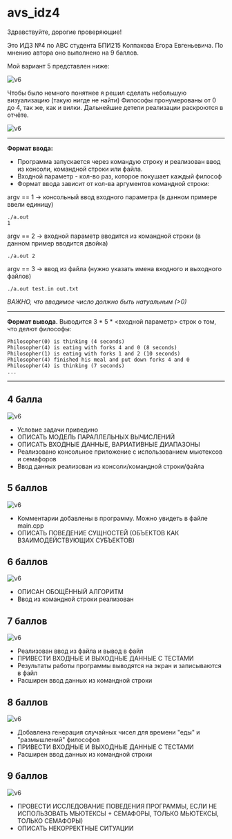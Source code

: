 # avs_idz4
Здравствуйте, дорогие проверяющие! 

Это ИДЗ №4 по АВС студента БПИ215 Колпакова Егора Евгеньевича. По мнению автора оно выполнено на 9 баллов.

Мой вариант 5 представлен ниже:

![v6](https://github.com/kolpakovee/avs_idz4/blob/main/images/task.png)

Чтобы было немного понятнее я решил сделать небольшую визуализацию (такую нигде не найти)
Философы пронумерованы от 0 до 4, так же, как и вилки. Дальнейшие детели реализации раскроются в отчёте.

![v6](https://github.com/kolpakovee/avs_idz4/blob/main/images/picture.png)

---
**Формат ввода:**
- Программа запускается через командую строку и реализован ввод из консоли, командной строки или файла.
- Входной параметр - кол-во раз, которое покушает каждый философ
- Формат ввода зависит от кол-ва аргументов командной строки:

argv == 1 -> консольный ввод входного параметра (в данном примере ввели единицу)
```
./a.out
1
```
argv == 2 -> входной параметр вводится из командной строки (в данном пример вводится двойка)
```
./a.out 2
```
argv == 3 -> ввод из файла (нужно указать имена входного и выходного файлов)
```
./a.out test.in out.txt
```

*ВАЖНО, что вводимое число должно быть натуальным (>0)*

---
**Формат вывода.**
Выводится 3 * 5 * <входной параметр> строк о том, что делют философы:
```
Philosopher(0) is thinking (4 seconds)
Philosopher(4) is eating with forks 4 and 0 (8 seconds)
Philosopher(1) is eating with forks 1 and 2 (10 seconds)
Philosopher(4) finished his meal and put down forks 4 and 0
Philosopher(4) is thinking (7 seconds)
...
```
---
## 4 балла
![v6](https://github.com/kolpakovee/avs_idz4/blob/main/images/4.png)
- Условие задачи приведино
- ОПИСАТЬ МОДЕЛЬ ПАРАЛЛЕЛЬНЫХ ВЫЧИСЛЕНИЙ
- ОПИСАТЬ ВХОДНЫЕ ДАННЫЕ, ВАРИАТИВНЫЕ ДИАПАЗОНЫ
- Реализовано консольное приложение с использованием мьютексов и семафоров
- Ввод данных реализован из консоли/командной строки/файла
## 5 баллов
![v6](https://github.com/kolpakovee/avs_idz4/blob/main/images/5.png)
- Комментарии добавлены в программу. Можно увидеть в файле main.cpp
- ОПИСАТЬ ПОВЕДЕНИЕ СУЩНОСТЕЙ (ОБЪЕКТОВ КАК ВЗАИМОДЕЙСТВУЮЩИХ СУБЪЕКТОВ)
## 6 баллов
![v6](https://github.com/kolpakovee/avs_idz4/blob/main/images/6.png)
- ОПИСАН ОБОЩЁННЫЙ АЛГОРИТМ
- Ввод из командной строки реализован
## 7 баллов
![v6](https://github.com/kolpakovee/avs_idz4/blob/main/images/7.png)
- Реализован ввод из файла и вывод в файл
- ПРИВЕСТИ ВХОДНЫЕ И ВЫХОДНЫЕ ДАННЫЕ С ТЕСТАМИ
- Результаты работы программы выводятся на экран и записываются в файл
- Расширен ввод данных из командной строки
## 8 баллов
![v6](https://github.com/kolpakovee/avs_idz4/blob/main/images/8.png)
- Добавлена генерация случайных чисел для времени "еды" и "размышлений" философов
- ПРИВЕСТИ ВХОДНЫЕ И ВЫХОДНЫЕ ДАННЫЕ С ТЕСТАМИ
- Расширен ввод данных из командной строки
## 9 баллов
![v6](https://github.com/kolpakovee/avs_idz4/blob/main/images/9.png)
- ПРОВЕСТИ ИССЛЕДОВАНИЕ ПОВЕДЕНИЯ ПРОГРАММЫ, ЕСЛИ НЕ ИСПОЛЬЗОВАТЬ МЬЮТЕКСЫ + СЕМАФОРЫ, ТОЛЬКО МЬЮТЕКСЫ, ТОЛЬКО СЕМАФОРЫ)
- ОПИСАТЬ НЕКОРРЕКТНЫЕ СИТУАЦИИ

